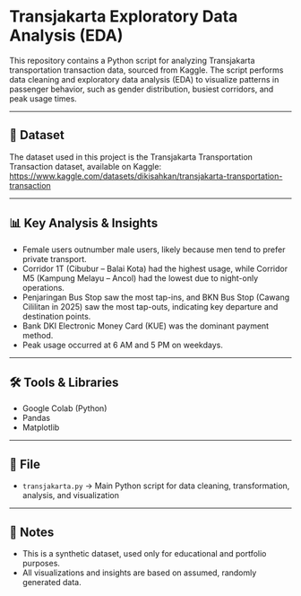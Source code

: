 # Transjakarta Exploratory Data Analysis (EDA)

This repository contains a Python script for analyzing Transjakarta transportation transaction data, sourced from Kaggle. The script performs data cleaning and exploratory data analysis (EDA) to visualize patterns in passenger behavior, such as gender distribution, busiest corridors, and peak usage times.

---

## 📄 Dataset
The dataset used in this project is the Transjakarta Transportation Transaction dataset, available on Kaggle:
https://www.kaggle.com/datasets/dikisahkan/transjakarta-transportation-transaction

---

## 📊 Key Analysis & Insights

- Female users outnumber male users, likely because men tend to prefer private transport.
- Corridor 1T (Cibubur – Balai Kota) had the highest usage, while Corridor M5 (Kampung Melayu – Ancol) had the lowest due to night-only operations.
- Penjaringan Bus Stop saw the most tap-ins, and BKN Bus Stop (Cawang Cililitan in 2025) saw the most tap-outs, indicating key departure and destination points.
- Bank DKI Electronic Money Card (KUE) was the dominant payment method.
- Peak usage occurred at 6 AM and 5 PM on weekdays.

---

## 🛠️ Tools & Libraries

- Google Colab (Python)
- Pandas
- Matplotlib

---

## 📁 File

- `transjakarta.py` → Main Python script for data cleaning, transformation, analysis, and visualization

---

## 📝 Notes

- This is a synthetic dataset, used only for educational and portfolio purposes.
- All visualizations and insights are based on assumed, randomly generated data.
